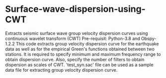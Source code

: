 # Surface-wave-dispersion-using-CWT
Extracts seismic surface wave group velocity dispersion curves using continuous wavelet transform (CWT)
Pre-requisit: Python-3.8 and Obspy-1.2.2
This code extracts group velocity dispersion curve for the earthquake data as well as for the empirical Green's functions obtained between two stations.
It is required to specify minimum and maximum frequency range to obtain dispersion curve.
Also, specify the number of filters to obtain dispersion as scales of CWT. 
'test_syn.sac' file can be used as a sample data file for extracting group velocity dispersion curve.
